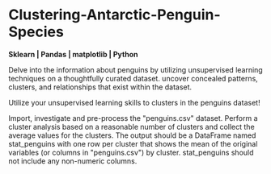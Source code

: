 # Clustering-Antarctic-Penguin-Species
<b>Sklearn | Pandas | matplotlib | Python</b>


Delve into the information about penguins by utilizing unsupervised learning techniques on a thoughtfully curated dataset. uncover concealed patterns, clusters, and relationships that exist within the dataset.


Utilize your unsupervised learning skills to clusters in the penguins dataset!

Import, investigate and pre-process the "penguins.csv" dataset.
Perform a cluster analysis based on a reasonable number of clusters and collect the average values for the clusters. The output should be a DataFrame named stat_penguins with one row per cluster that shows the mean of the original variables (or columns in "penguins.csv") by cluster. stat_penguins should not include any non-numeric columns.
